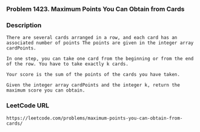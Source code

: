 ### Problem 1423. Maximum Points You Can Obtain from Cards

### Description
    There are several cards arranged in a row, and each card has an associated number of points The points are given in the integer array cardPoints.
    
    In one step, you can take one card from the beginning or from the end of the row. You have to take exactly k cards.
    
    Your score is the sum of the points of the cards you have taken.
    
    Given the integer array cardPoints and the integer k, return the maximum score you can obtain.
    
### LeetCode URL
    https://leetcode.com/problems/maximum-points-you-can-obtain-from-cards/
